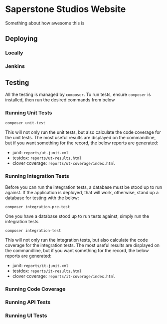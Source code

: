 # Saperstone Studios Website
Something about how awesome this is

## Deploying

### Locally

### Jenkins

## Testing
All the testing is managed by `composer`. To run tests, ensure `composer` is
installed, then run the desired commands from below
### Running Unit Tests
```shell
composer unit-test
```
This will not only run the unit tests, but also calculate the code coverage
for the unit tests. The most useful results are displayed on the commandline,
but if you want something for the record, the below reports are generated:
* junit: `reports/ut-junit.xml`
* testdox: `reports/ut-results.html`
* clover coverage: `reports/ut-coverage/index.html`
### Running Integration Tests
Before you can run the integration tests, a database must be stood up to run
against. If the application is deployed, that will work, otherwise, stand 
up a database for testing with the below:
```shell
composer integration-pre-test
```
One you have a database stood up to run tests against, simply run the 
integration tests
```shell
composer integration-test
```
This will not only run the integration tests, but also calculate the code 
coverage for the integration tests. The most useful results are displayed 
on the commandline, but if you want something for the record, the below 
reports are generated:
* junit: `reports/it-junit.xml`
* testdox: `reports/it-results.html`
* clover coverage: `reports/it-coverage/index.html`
### Running Code Coverage

### Running API Tests

### Running UI Tests

